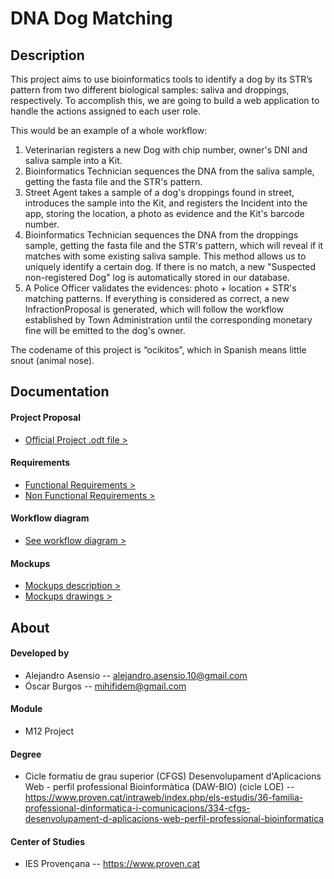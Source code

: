 # DNA Dog Matching

## Description
This project aims to use bioinformatics tools to identify a dog by its STR’s pattern from two different biological samples: saliva and droppings, respectively. To accomplish this, we are going to build a web application to handle the actions assigned to each user role.

This would be an example of a whole workflow:

1. Veterinarian registers a new Dog with chip number, owner's DNI and saliva sample into a Kit.
2. Bioinformatics Technician sequences the DNA from the saliva sample, getting the fasta file and the STR's pattern.
3. Street Agent takes a sample of a dog's droppings found in street, introduces the sample into the Kit, and registers the Incident into the app, storing the location, a photo as evidence and the Kit's barcode number.
4. Bioinformatics Technician sequences the DNA from the droppings sample, getting the fasta file and the STR's pattern, which will reveal if it matches with some existing saliva sample. This method allows us to uniquely identify a certain dog. If there is no match, a new "Suspected non-registered Dog" log is automatically stored in our database.
5. A Police Officer validates the evidences: photo + location + STR's matching patterns. If everything is considered as correct, a new InfractionProposal is generated, which will follow the workflow established by Town Administration until the corresponding monetary fine will be emitted to the dog's owner.

The codename of this project is “ocikitos”, which in Spanish means little snout (animal nose).

## Documentation
#### Project Proposal
- [Official Project .odt file >](/project-proposal/project.odt)

#### Requirements
- [Functional Requirements >](/project-proposal/requirements/functional-requirements.md)
- [Non Functional Requirements >](/project-proposal/requirements/non-functional-requirements.md)

#### Workflow diagram
- [See workflow diagram >](/requirements/workflow.pdf)

#### Mockups
- [Mockups description >](/project-proposal/mockups/description.md)
- [Mockups drawings >](/project-proposal/mockups/mockups.pdf)

## About

#### Developed by
- Alejandro Asensio -- <alejandro.asensio.10@gmail.com>
- Óscar Burgos -- <mihifidem@gmail.com>

#### Module
- M12 Project

#### Degree
- Cicle formatiu de grau superior (CFGS) Desenvolupament d'Aplicacions Web - perfil professional Bioinformàtica (DAW-BIO) (cicle LOE) -- <https://www.proven.cat/intraweb/index.php/els-estudis/36-familia-professional-dinformatica-i-comunicacions/334-cfgs-desenvolupament-d-aplicacions-web-perfil-professional-bioinformatica>

#### Center of Studies
- IES Provençana -- https://www.proven.cat
